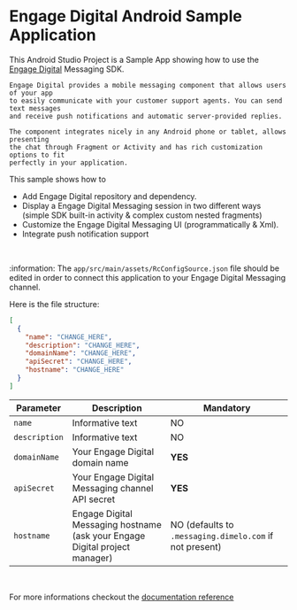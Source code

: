 Engage Digital Android Sample Application
==========

This Android Studio Project is a Sample App showing how to use the [Engage Digital](https://www.ringcentral.com/digital-customer-engagement.html) Messaging SDK.

	Engage Digital provides a mobile messaging component that allows users of your app
	to easily communicate with your customer support agents. You can send text messages
	and receive push notifications and automatic server-provided replies.

	The component integrates nicely in any Android phone or tablet, allows presenting
	the chat through Fragment or Activity and has rich customization options to fit
	perfectly in your application.

This sample shows how to
- Add Engage Digital repository and dependency.
- Display a Engage Digital Messaging session in two different ways (simple SDK built-in activity & complex custom nested fragments)
- Customize the Engage Digital Messaging UI (programmatically & Xml).
- Integrate push notification support

<br>

:information: The `app/src/main/assets/RcConfigSource.json` file should be edited in order to connect this application to your Engage Digital Messaging channel.

Here is the file structure:
```json
[
  {
    "name": "CHANGE_HERE",
    "description": "CHANGE_HERE",
    "domainName": "CHANGE_HERE",
    "apiSecret": "CHANGE_HERE",
    "hostname": "CHANGE_HERE"
  }
]
```

| Parameter     | Description                                                                 | Mandatory                                               |
| ------------- | --------------------------------------------------------------------------- | ------------------------------------------------------- |
| `name`        | Informative text                                                            | NO                                                      |
| `description` | Informative text                                                            | NO                                                      |
| `domainName`  | Your Engage Digital domain name                                             | **YES**                                                 |
| `apiSecret`   | Your Engage Digital Messaging channel API secret                            | **YES**                                                 |
| `hostname`    | Engage Digital Messaging hostname (ask your Engage Digital project manager) | NO (defaults to `.messaging.dimelo.com` if not present) |

<br>

For more informations checkout the [documentation reference](http://mobile-messaging.dimelo.com)
